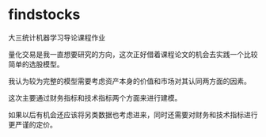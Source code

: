 # findstocks
大三统计机器学习导论课程作业

量化交易是我一直想要研究的方向，这次正好借着课程论文的机会去实践一个比较简单的选股模型。

我认为较为完整的模型需要考虑资产本身的价值和市场对其认同两方面的因素。

这次主要通过财务指标和技术指标两个方面来进行建模。

如果以后有机会还应该将另类数据也考虑进来，同时还需要对财务和技术指标进行更严谨的定价。
